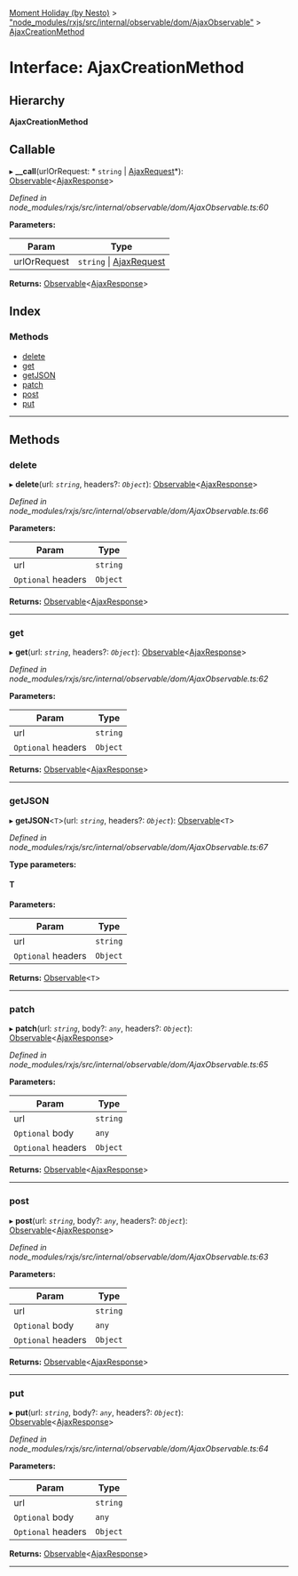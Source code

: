 [Moment Holiday (by Nesto)](../README.md) > ["node_modules/rxjs/src/internal/observable/dom/AjaxObservable"](../modules/_node_modules_rxjs_src_internal_observable_dom_ajaxobservable_.md) > [AjaxCreationMethod](../interfaces/_node_modules_rxjs_src_internal_observable_dom_ajaxobservable_.ajaxcreationmethod.md)

# Interface: AjaxCreationMethod

## Hierarchy

**AjaxCreationMethod**

## Callable
▸ **__call**(urlOrRequest: * `string` &#124; [AjaxRequest](_node_modules_rxjs_src_internal_observable_dom_ajaxobservable_.ajaxrequest.md)*): [Observable](../classes/_node_modules_rxjs_src_internal_observable_.observable.md)<[AjaxResponse](../classes/_node_modules_rxjs_src_internal_observable_dom_ajaxobservable_.ajaxresponse.md)>

*Defined in node_modules/rxjs/src/internal/observable/dom/AjaxObservable.ts:60*

**Parameters:**

| Param | Type |
| ------ | ------ |
| urlOrRequest |  `string` &#124; [AjaxRequest](_node_modules_rxjs_src_internal_observable_dom_ajaxobservable_.ajaxrequest.md)|

**Returns:** [Observable](../classes/_node_modules_rxjs_src_internal_observable_.observable.md)<[AjaxResponse](../classes/_node_modules_rxjs_src_internal_observable_dom_ajaxobservable_.ajaxresponse.md)>

## Index

### Methods

* [delete](_node_modules_rxjs_src_internal_observable_dom_ajaxobservable_.ajaxcreationmethod.md#delete)
* [get](_node_modules_rxjs_src_internal_observable_dom_ajaxobservable_.ajaxcreationmethod.md#get)
* [getJSON](_node_modules_rxjs_src_internal_observable_dom_ajaxobservable_.ajaxcreationmethod.md#getjson)
* [patch](_node_modules_rxjs_src_internal_observable_dom_ajaxobservable_.ajaxcreationmethod.md#patch)
* [post](_node_modules_rxjs_src_internal_observable_dom_ajaxobservable_.ajaxcreationmethod.md#post)
* [put](_node_modules_rxjs_src_internal_observable_dom_ajaxobservable_.ajaxcreationmethod.md#put)

---

## Methods

<a id="delete"></a>

###  delete

▸ **delete**(url: *`string`*, headers?: *`Object`*): [Observable](../classes/_node_modules_rxjs_src_internal_observable_.observable.md)<[AjaxResponse](../classes/_node_modules_rxjs_src_internal_observable_dom_ajaxobservable_.ajaxresponse.md)>

*Defined in node_modules/rxjs/src/internal/observable/dom/AjaxObservable.ts:66*

**Parameters:**

| Param | Type |
| ------ | ------ |
| url | `string` |
| `Optional` headers | `Object` |

**Returns:** [Observable](../classes/_node_modules_rxjs_src_internal_observable_.observable.md)<[AjaxResponse](../classes/_node_modules_rxjs_src_internal_observable_dom_ajaxobservable_.ajaxresponse.md)>

___
<a id="get"></a>

###  get

▸ **get**(url: *`string`*, headers?: *`Object`*): [Observable](../classes/_node_modules_rxjs_src_internal_observable_.observable.md)<[AjaxResponse](../classes/_node_modules_rxjs_src_internal_observable_dom_ajaxobservable_.ajaxresponse.md)>

*Defined in node_modules/rxjs/src/internal/observable/dom/AjaxObservable.ts:62*

**Parameters:**

| Param | Type |
| ------ | ------ |
| url | `string` |
| `Optional` headers | `Object` |

**Returns:** [Observable](../classes/_node_modules_rxjs_src_internal_observable_.observable.md)<[AjaxResponse](../classes/_node_modules_rxjs_src_internal_observable_dom_ajaxobservable_.ajaxresponse.md)>

___
<a id="getjson"></a>

###  getJSON

▸ **getJSON**<`T`>(url: *`string`*, headers?: *`Object`*): [Observable](../classes/_node_modules_rxjs_src_internal_observable_.observable.md)<`T`>

*Defined in node_modules/rxjs/src/internal/observable/dom/AjaxObservable.ts:67*

**Type parameters:**

#### T 
**Parameters:**

| Param | Type |
| ------ | ------ |
| url | `string` |
| `Optional` headers | `Object` |

**Returns:** [Observable](../classes/_node_modules_rxjs_src_internal_observable_.observable.md)<`T`>

___
<a id="patch"></a>

###  patch

▸ **patch**(url: *`string`*, body?: *`any`*, headers?: *`Object`*): [Observable](../classes/_node_modules_rxjs_src_internal_observable_.observable.md)<[AjaxResponse](../classes/_node_modules_rxjs_src_internal_observable_dom_ajaxobservable_.ajaxresponse.md)>

*Defined in node_modules/rxjs/src/internal/observable/dom/AjaxObservable.ts:65*

**Parameters:**

| Param | Type |
| ------ | ------ |
| url | `string` |
| `Optional` body | `any` |
| `Optional` headers | `Object` |

**Returns:** [Observable](../classes/_node_modules_rxjs_src_internal_observable_.observable.md)<[AjaxResponse](../classes/_node_modules_rxjs_src_internal_observable_dom_ajaxobservable_.ajaxresponse.md)>

___
<a id="post"></a>

###  post

▸ **post**(url: *`string`*, body?: *`any`*, headers?: *`Object`*): [Observable](../classes/_node_modules_rxjs_src_internal_observable_.observable.md)<[AjaxResponse](../classes/_node_modules_rxjs_src_internal_observable_dom_ajaxobservable_.ajaxresponse.md)>

*Defined in node_modules/rxjs/src/internal/observable/dom/AjaxObservable.ts:63*

**Parameters:**

| Param | Type |
| ------ | ------ |
| url | `string` |
| `Optional` body | `any` |
| `Optional` headers | `Object` |

**Returns:** [Observable](../classes/_node_modules_rxjs_src_internal_observable_.observable.md)<[AjaxResponse](../classes/_node_modules_rxjs_src_internal_observable_dom_ajaxobservable_.ajaxresponse.md)>

___
<a id="put"></a>

###  put

▸ **put**(url: *`string`*, body?: *`any`*, headers?: *`Object`*): [Observable](../classes/_node_modules_rxjs_src_internal_observable_.observable.md)<[AjaxResponse](../classes/_node_modules_rxjs_src_internal_observable_dom_ajaxobservable_.ajaxresponse.md)>

*Defined in node_modules/rxjs/src/internal/observable/dom/AjaxObservable.ts:64*

**Parameters:**

| Param | Type |
| ------ | ------ |
| url | `string` |
| `Optional` body | `any` |
| `Optional` headers | `Object` |

**Returns:** [Observable](../classes/_node_modules_rxjs_src_internal_observable_.observable.md)<[AjaxResponse](../classes/_node_modules_rxjs_src_internal_observable_dom_ajaxobservable_.ajaxresponse.md)>

___

